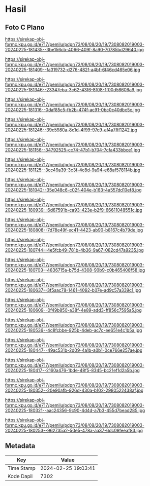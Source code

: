 # Hasil

## Foto C Plano

https://sirekap-obj-formc.kpu.go.id/e717/pemilu/pdpr/73/08/08/20/19/7308082019003-20240225-181435--3be156cb-4066-409f-8a90-70785bd29640.jpg

https://sirekap-obj-formc.kpu.go.id/e717/pemilu/pdpr/73/08/08/20/19/7308082019003-20240225-181409--fa319732-d276-482f-a4bf-6f46cd465e06.jpg

https://sirekap-obj-formc.kpu.go.id/e717/pemilu/pdpr/73/08/08/20/19/7308082019003-20240225-181346--23347eba-3c62-43f6-8f08-1f00d56606a9.jpg

https://sirekap-obj-formc.kpu.go.id/e717/pemilu/pdpr/73/08/08/20/19/7308082019003-20240225-181316--0daf85c5-fb2b-474f-ac91-0bc0c40dbc5c.jpg

https://sirekap-obj-formc.kpu.go.id/e717/pemilu/pdpr/73/08/08/20/19/7308082019003-20240225-181246--39c5980a-8c1d-4f99-97c9-af4a7fff1242.jpg

https://sirekap-obj-formc.kpu.go.id/e717/pemilu/pdpr/73/08/08/20/19/7308082019003-20240225-181156--34792525-cc74-47b1-b704-7cfa433bbce1.jpg

https://sirekap-obj-formc.kpu.go.id/e717/pemilu/pdpr/73/08/08/20/19/7308082019003-20240225-181125--3cc49a39-3c3f-4c8d-9a94-e68af578114b.jpg

https://sirekap-obj-formc.kpu.go.id/e717/pemilu/pdpr/73/08/08/20/19/7308082019003-20240225-181042--35e048c6-c02f-404e-b163-4a557dd10ef8.jpg

https://sirekap-obj-formc.kpu.go.id/e717/pemilu/pdpr/73/08/08/20/19/7308082019003-20240225-180939--6d67591b-ca93-423e-b2f9-66611048551c.jpg

https://sirekap-obj-formc.kpu.go.id/e717/pemilu/pdpr/73/08/08/20/19/7308082019003-20240225-180808--7d78e49f-ec41-4423-ab90-b8167c4b79de.jpg

https://sirekap-obj-formc.kpu.go.id/e717/pemilu/pdpr/73/08/08/20/19/7308082019003-20240225-180744--4e5fcb49-781b-4b36-9a67-082cd47a9235.jpg

https://sirekap-obj-formc.kpu.go.id/e717/pemilu/pdpr/73/08/08/20/19/7308082019003-20240225-180703--4836715a-b75d-4308-90b9-c0b465408f58.jpg

https://sirekap-obj-formc.kpu.go.id/e717/pemilu/pdpr/73/08/08/20/19/7308082019003-20240225-180637--3f5aac78-1461-4092-b07e-ad9c57a339c1.jpg

https://sirekap-obj-formc.kpu.go.id/e717/pemilu/pdpr/73/08/08/20/19/7308082019003-20240225-180609--0f49b850-a38f-4e89-add3-ff856c7595a5.jpg

https://sirekap-obj-formc.kpu.go.id/e717/pemilu/pdpr/73/08/08/20/19/7308082019003-20240225-180536--4c8fcbbe-925b-4deb-ac7c-ee651e4c1b5a.jpg

https://sirekap-obj-formc.kpu.go.id/e717/pemilu/pdpr/73/08/08/20/19/7308082019003-20240225-180447--49ac531b-2d09-4a1b-a0b1-0ce766e257ae.jpg

https://sirekap-obj-formc.kpu.go.id/e717/pemilu/pdpr/73/08/08/20/19/7308082019003-20240225-180417--2160a476-1bde-48f5-8345-bc21ef1d2a5b.jpg

https://sirekap-obj-formc.kpu.go.id/e717/pemilu/pdpr/73/08/08/20/19/7308082019003-20240225-180352--20e90afb-926d-430a-b102-2980522438af.jpg

https://sirekap-obj-formc.kpu.go.id/e717/pemilu/pdpr/73/08/08/20/19/7308082019003-20240225-180321--aac24356-9c90-4d4d-a7b3-455d7bead285.jpg

https://sirekap-obj-formc.kpu.go.id/e717/pemilu/pdpr/73/08/08/20/19/7308082019003-20240225-180253--962735a2-50e5-478a-aa37-6dc09feeaf83.jpg


## Metadata

| Key        | Value               |
| ---------- | ------------------- |
| Time Stamp | 2024-02-25 19:03:41 |
| Kode Dapil | 7302                |




